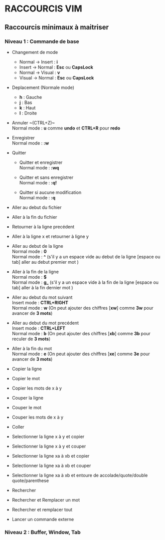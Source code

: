 # RACCOURCIS VIM 

## Raccourcis minimaux à maitriser

### Niveau 1 : Commande de base
- Changement de mode
  - Normal -> Insert : **i**
  - Insert -> Normal : **Esc** ou **CapsLock**
  - Normal -> Visual : **v**
  - Visual -> Normal : **Esc** ou **CapsLock**
- Deplacement (Normale mode) 
  - **h** : Gauche
  - **j** : Bas
  - **k** : Haut
  - **l** : Droite
  
- Annuler ~(CTRL+Z)~ \
Normal mode : **u** comme  **undo** et **CTRL+R** pour **redo**
- Enregistrer \
Normal mode : **:w**
- Quitter 
  - Quitter et enregistrer \
Normal mode : **:wq**

  - Quitter et sans enregistrer \
Normal mode : **:q!**
  - Quitter si aucune modification \
Normal mode : **:q**

- Aller au debut du fichier  
- Aller à la fin du fichier
- Retourner à la ligne precédent
- Aller à la ligne x et retourner à ligne y
- Aller au debut de la ligne \
Normal mode : **0** \
Normal mode : **^** (s'il y a un espace vide au debut de la ligne [espace ou tab] aller au debut premier mot )
- Aller à la fin de la ligne \
Normal mode : **$** \
Normal mode : **g_** (s'il y a un espace vide à la fin de la ligne [espace ou tab] aller à la fin dernier mot )
- Aller au debut du mot suivant \
Insert mode : **CTRL+RIGHT** \
Normal mode : **w**  (On peut ajouter des chiffres [**xw**] comme **3w** pour avancer de **3 mots**)
- Aller au debut du mot precédent \
Insert mode : **CTRL+LEFT** \
Normal mode : **b** (On peut ajouter des chiffres [**xb**] comme **3b** pour reculer de **3 mots**)
- Aller à la fin du mot \
Normal mode : **e** (On peut ajouter des chiffres [**xe**] comme **3e** pour avancer de **3 mots**)
- Copier la ligne
- Copier le mot
- Copier les mots de x à y
- Couper la ligne
- Couper le mot
- Couper les mots de x à y
- Coller 
- Selectionner la ligne x à y et copier
- Selectionner la ligne x à y et couper
- Selectionner la ligne xa à xb et copier
- Selectionner la ligne xa à xb et couper
- Selectionner la ligne xa à xb et entoure de accolade/quote/double quote/parenthese
- Rechercher
- Rechercher et Remplacer un mot
- Rechercher et remplacer tout
- Lancer un commande externe
### Niveau 2 : Buffer, Window, Tab

